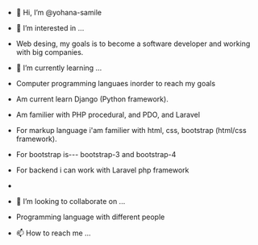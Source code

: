 - 👋 Hi, I’m @yohana-samile
- 👀 I’m interested in ...
-  Web desing, my goals is to become a software developer and working with big companies.
- 🌱 I’m currently learning ...
- Computer programming languaes inorder to reach my goals
- Am current learn Django (Python framework).
- Am familier with PHP procedural, and PDO, and Laravel

- For markup language i'am familier with html, css, bootstrap (html/css framework).
- For bootstrap is--- bootstrap-3 and bootstrap-4
- For backend i can work with Laravel php framework
- 
- 💞️ I’m looking to collaborate on ...
- Programming language with different people
- 📫 How to reach me ...
